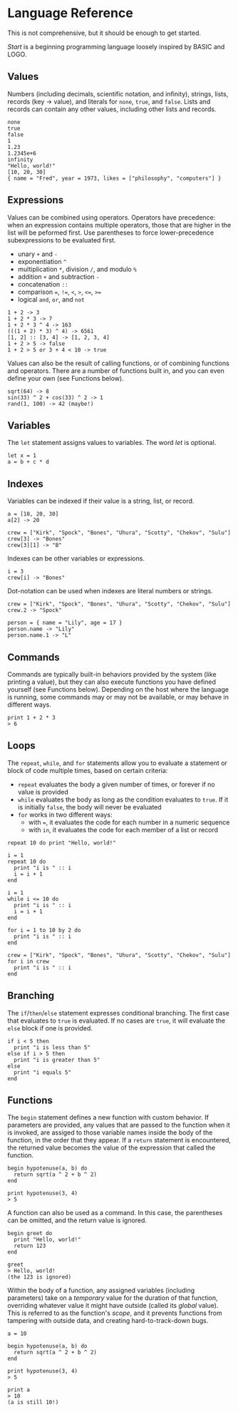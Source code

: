 # Language Reference

This is not comprehensive, but it should be enough to get started.

_Start_ is a beginning programming language loosely inspired by BASIC and LOGO.

## Values

Numbers (including decimals, scientific notation, and infinity), strings, lists, records (key -> value), and literals for `none`, `true`, and `false`. Lists and records can contain any other values, including other lists and records.

```
none
true
false
1
1.23
1.2345e+6
infinity
"Hello, world!"
[10, 20, 30]
{ name = "Fred", year = 1973, likes = ["philosophy", "computers"] }
```

## Expressions

Values can be combined using operators. Operators have precedence: when an expression contains multiple operators, those that are higher in the list will be peformed first. Use parentheses to force lower-precedence subexpressions to be evaluated first.

- unary `+` and `-`
- exponentiation `^`
- multiplication `*`, division `/`, and modulo `%`
- addition `+` and subtraction `-`
- concatenation `::`
- comparison `=`, `!=`, `<`, `>`, `<=`, `>=`
- logical `and`, `or`, and `not`

```
1 + 2 -> 3
1 + 2 * 3 -> 7
1 + 2 * 3 ^ 4 -> 163
(((1 + 2) * 3) ^ 4) -> 6561
[1, 2] :: [3, 4] -> [1, 2, 3, 4]
1 + 2 > 5 -> false
1 + 2 > 5 or 3 + 4 < 10 -> true
```

Values can also be the result of calling functions, or of combining functions and operators. There are a number of functions built in, and you can even define your own (see Functions below).

```
sqrt(64) -> 8
sin(33) ^ 2 + cos(33) ^ 2 -> 1
rand(1, 100) -> 42 (maybe!)
```

## Variables

The `let` statement assigns values to variables. The word _let_ is optional.

```
let x = 1
a = b + c * d
```

## Indexes

Variables can be indexed if their value is a string, list, or record.

```
a = [10, 20, 30]
a[2] -> 20

crew = ["Kirk", "Spock", "Bones", "Uhura", "Scotty", "Chekov", "Sulu"]
crew[3] -> "Bones"
crew[3][1] -> "B"
```

Indexes can be other variables or expressions.

```
i = 3
crew[i] -> "Bones"
```

Dot-notation can be used when indexes are literal numbers or strings.

```
crew = ["Kirk", "Spock", "Bones", "Uhura", "Scotty", "Chekov", "Sulu"]
crew.2 -> "Spock"

person = { name = "Lily", age = 17 }
person.name -> "Lily"
person.name.1 -> "L"
```

## Commands

Commands are typically built-in behaviors provided by the system (like printing a value), but they can also execute functions you have defined yourself (see Functions below). Depending on the host where the language is running, some commands may or may not be available, or may behave in different ways.

```
print 1 + 2 * 3
> 6
```

## Loops

The `repeat`, `while`, and `for` statements allow you to evaluate a statement or block of code multiple times, based on certain criteria:

- `repeat` evaluates the body a given number of times, or forever if no value is provided
- `while` evaluates the body as long as the condition evaluates to `true`. If it is initially `false`, the body will never be evaluated
- `for` works in two different ways:
  - with `=`, it evaluates the code for each number in a numeric sequence
  - with `in`, it evaluates the code for each member of a list or record

```
repeat 10 do print "Hello, world!"

i = 1
repeat 10 do
  print "i is " :: i
  i = i + 1
end

i = 1
while i <= 10 do
  print "i is " :: i
  i = i + 1
end

for i = 1 to 10 by 2 do
  print "i is " :: i
end

crew = ["Kirk", "Spock", "Bones", "Uhura", "Scotty", "Chekov", "Sulu"]
for i in crew
  print "i is " :: i
end
```

## Branching

The `if`/`then`/`else` statement expresses conditional branching. The first case that evaluates to `true` is evaluated. If no cases are `true`, it will evaluate the `else` block if one is provided.

```
if i < 5 then
  print "i is less than 5"
else if i > 5 then
  print "i is greater than 5"
else
  print "i equals 5"
end
```

## Functions

The `begin` statement defines a new function with custom behavior. If parameters are provided, any values that are passed to the function when it is invoked, are assiged to those variable names inside the body of the function, in the order that they appear. If a `return` statement is encountered, the returned value becomes the value of the expression that called the function.

```
begin hypotenuse(a, b) do
  return sqrt(a ^ 2 + b ^ 2)
end

print hypotenuse(3, 4)
> 5
```

A function can also be used as a command. In this case, the parentheses can be omitted, and the return value is ignored.

```
begin greet do
  print "Hello, world!"
  return 123
end

greet
> Hello, world!
(the 123 is ignored)
```

Within the body of a function, any assigned variables (including parameters) take on a _temporary_ value for the duration of that function, overriding whatever value it might have outside (called its _global_ value). This is referred to as the function's _scope_, and it prevents functions from tampering with outside data, and creating hard-to-track-down bugs.

```
a = 10

begin hypotenuse(a, b) do
  return sqrt(a ^ 2 + b ^ 2)
end

print hypotenuse(3, 4)
> 5

print a
> 10
(a is still 10!)
```
